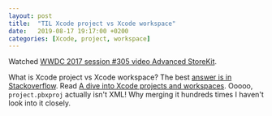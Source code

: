 ```yaml
---
layout: post
title:  "TIL Xcode project vs Xcode workspace"
date:   2019-08-17 19:17:00 +0200
categories: [Xcode, project, workspace]
---
```

Watched [WWDC 2017 session #305 video Advanced StoreKit](https://developer.apple.com/videos/play/wwdc2017/305/).

What is Xcode project vs Xcode workspace? The best [answer is in Stackoverflow](https://stackoverflow.com/questions/21631313/xcode-project-vs-xcode-workspace-differences). Read [A dive into Xcode projects and workspaces](https://www.mokacoding.com/blog/xcode-projects-and-workspaces/). Ooooo, `project.pbxproj` actually isn't XML! Why merging it hundreds times I haven't look into it closely.
